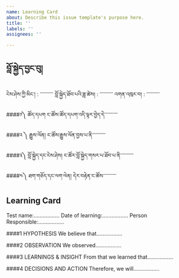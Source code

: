 ```yaml
---
name: Learning Card
about: Describe this issue template's purpose here.
title: ''
labels: ''
assignees: ''

---
```


## བློ་སྐྱེད་བྱང་བུ།
ངེས་ཤེས་ཀྱི་མིང་། : ་་་་་་་་་་་་
བློ་སྐྱེད་ཐོབ་པའི་ཟླ་ཚེས། : ་་་་་་་་་་་་
འགན་འཁུར་བ། : ་་་་་་་་་་་་

####༡༽ ཚོད་དཔག
ང་ཚོས་ཚོད་དཔག་འདི་ལྟར་བྱེད་དེ་་་་་་་་་་་་


####༢ ༽ རྒྱུས་ལོན།
ང་ཚོས་རྒྱུས་ལོན་བྱས་པ་ནི་་་་་་་་་་་་


####༣༽ བློ་སྐྱེད་དང་ངེས་ཤེས།
ང་ཚོར་བློ་སྐྱེད་གསར་པ་ཐོབ་པ་ནི་་་་་་་་་་་་


####༤༽ ཐག་གཅོད་དང་ལག་ལེན།
དེར་བརྟེན་ང་ཚོས་་་་་་་་་་་་

## Learning Card
Test name:.................
Date of learning:.................
Person Responsible:.................

####1 HYPOTHESIS
We believe that.................


####2 OBSERVATION
We observed.................


####3 LEARNINGS & INSIGHT
From that we learned that.................


####4 DECISIONS AND ACTION
Therefore, we will.................
